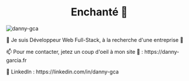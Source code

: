 <h1 align="center">Enchanté 👋</h1>

<p align="left">
  <img
    src="https://komarev.com/ghpvc/?username=danny-gca&label=Profile%20views&color=0e75b6&style=flat"
    alt="danny-gca"
  />
</p>

<p align="left">
  🔭 Je suis Développeur Web Full-Stack, à la recherche d'une entreprise 🤝
</p>
<p align="left">
  📫 Pour me contacter, jetez un coup d'oeil à mon site 👀 : https://danny-garcia.fr
</p>
<p align="left">
  🛜 LinkedIn : https://linkedin.com/in/danny-gca
</p>
